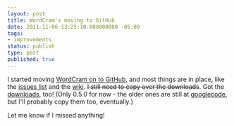 ```yaml
---
layout: post
title: WordCram's moving to GitHub
date: 2011-11-06 13:25:10.000000000 -05:00
tags:
- improvements
status: publish
type: post
published: true
---
```


I started moving [WordCram on to GitHub](https://github.com/danbernier/WordCram/), and most things are in place, like the [issues list](https://github.com/danbernier/WordCram/issues) and the [wiki](https://github.com/danbernier/WordCram/wiki). <del datetime="2011-11-06T14:03:43+00:00">I still need to copy over the downloads</del>. Got the [downloads](https://github.com/danbernier/WordCram/downloads), too! (Only 0.5.0 for now - the older ones are still at [googlecode](http://code.google.com/p/wordcram/downloads/list), but I'll probably copy them too, eventually.)

Let me know if I missed anything!
